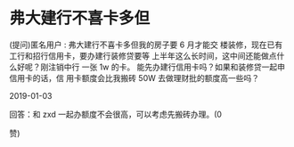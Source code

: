 # 弗大建行不喜卡多但

(提问)匿名用户 : 弗大建行不喜卡多但我的房子要 6 月才能交 楼装修，现在已有工行和招行信用卡，要办建行装修贷要等 上半年这么长时间，这中间还能做点什么好呢？刚注销中行 一张 1w 的卡。 能先办建行信用卡吗？如果和装修贷一起申信用卡的话，信 用卡额度会比我搬砖 50W 去做理财批的额度高一些吗？

2019-01-03

回答：和 zxd 一起办额度不会很高，可以考虑先搬砖办理。(0

赞)